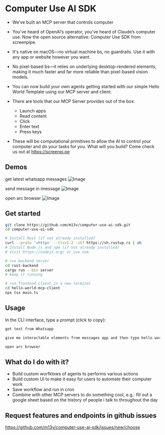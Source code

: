 # Computer Use AI SDK

* We’ve built an MCP server that controls computer

* You’ve heard of OpenAI’s operator, you’ve heard of Claude’s computer use. Now the open source alternative: Computer Use SDK from screenpipe.

* It's native on macOS—no virtual machine bs, no guardrails. Use it with any app or website however you want.

* No pixel-based bs—it relies on underlying desktop-rendered elements, making it much faster and far more reliable than pixel-based vision models.

* You can now build your own agents getting started with our simple Hello World Template using our MCP server and client.

* There are tools that our MCP Server provides out of the box:
    * Launch apps
    * Read content
    * Click
    * Enter text
    * Press keys

* These will be computational primitives to allow the AI to control your computer and do your tasks for you. What will you build? Come check us out at https://screenpi.pe

## Demos

get latest whatsapp messages
![Image](https://github.com/user-attachments/assets/6401c930-07e5-4459-b54c-a8c70fdca73f)

send message in imessage
![Image](https://github.com/user-attachments/assets/46e02640-7ad2-4643-b213-df03abfddba7)

open arc browser 
![Image](https://github.com/user-attachments/assets/8656be95-951d-4f13-8ee9-41babb821abb)

## Get started

```bash
git clone https://github.com/m13v/computer-use-ai-sdk.git
cd computer-use-ai-sdk
```
```bash
# Install Rust (if not already installed)
curl --proto '=https' --tlsv1.2 -sSf https://sh.rustup.rs | sh
# Install Node.js and npm (if not already installed)
# Visit https://nodejs.org/ or use nvm
```

```bash
# run backend server
cd rust-backend
cargo run --bin server
# keep it running
```

```bash
# run frontend client in a new terminal
cd hello-world-mcp-client
npx tsx main.ts
```

## Usage

In the CLI interface, type a prompt (click to copy):

```bash
get text from Whatsapp
```

```bash
give me interactable elements from messages app and then type hello world and send
```

```bash
open arc browser
```

## What do I do with it?

- Build custom worfklows of agents to performs various actions
- Build custom UI to make it easy for users to automate their computer work
- Save workflow and run in cron
- Combine with other MCP servers to do something cool, e.g.: fill out a google sheet based on the history of people i talk to throughout the day


## Request features and endpoints in github issues

https://github.com/m13v/computer-use-ai-sdk/issues/new/choose